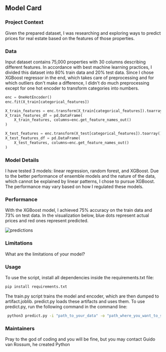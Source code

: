 ## Model Card

### Project Context

Given the prepared dataset, I was researching and exploring ways to predict prices for real estate based on the features of those properties.

### Data

Input dataset contains 75,000 properties with 30 columns describing different features. In accordance with best machine learning practices, I divided this dataset into 80% train data and 20% test data. Since I chose XGBoost regressor in the end, which takes care of preprocessing and for which outliers don't make a difference, I didn't do much preprocessing except for one hot encoder to transform categories into numbers.

```python
enc = OneHotEncoder()
enc.fit(X_train[categorical_features])

X_train_features = enc.transform(X_train[categorical_features]).toarray()
X_train_features_df = pd.DataFrame(
    X_train_features, columns=enc.get_feature_names_out()
)

X_test_features = enc.transform(X_test[categorical_features]).toarray()
X_test_features_df = pd.DataFrame(
    X_test_features, columns=enc.get_feature_names_out()
)
```

### Model Details

I have tested 3 models: linear regression, random forest, and XGBoost. Due to the better performance of ensemble models and the nature of the data, which cannot be explained by linear patterns, I chose to pursue XGBoost. The performance may vary based on how I regulated these models.

### Performance

With the XGBoost model, I achieved 75% accuracy on the train data and 73% on test data. In the visualization below, blue dots represent actual prices and red ones represent predicted.

![predictions](https://github.com/Lucky-sketch/immo_eliza_ml/assets/53155116/aceaa0e4-114e-495b-ba4d-311d38a5460e)


### Limitations

What are the limitations of your model?

### Usage

To use the script, install all dependencies inside the requirements.txt file:

```bash
pip install requirements.txt
```

The train.py script trains the model and encoder, which are then dumped to artifact.joblib. predict.py loads these artifacts and uses them. To use predict.py, run the following command in the command line:

```bash
 python3 predict.py -i "path_to_your_data" -o "path_where_you_want_to_store_predictions"
```


### Maintainers

Pray to the god of coding and you will be fine, but you may contact Guido van Rossum, he created Python

